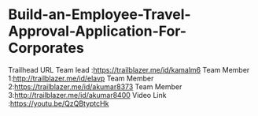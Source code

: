 # Build-an-Employee-Travel-Approval-Application-For-Corporates
Trailhead URL
Team lead    :https://trailblazer.me/id/kamalm6
Team Member 1:http://trailblazer.me/id/elavp
Team Member 2:https://trailblazer.me/id/akumar8373
Team Member 3:http://trailblazer.me/id/akumar8400
Video Link   :https://youtu.be/QzQBtyptcHk
